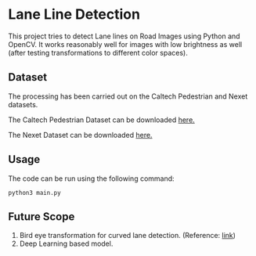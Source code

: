 # Lane Line Detection

This project tries to detect Lane lines on Road Images using Python and OpenCV. It works reasonably well for images with low brightness as well (after testing transformations to different color spaces). 

## Dataset
The processing has been carried out on the Caltech Pedestrian and Nexet datasets. 

The Caltech Pedestrian Dataset can be downloaded [here.](http://www.vision.caltech.edu/Image_Datasets/CaltechPedestrians/)

The Nexet Dataset can be downloaded [here.](https://www.getnexar.com/challenge-2/)

## Usage
The code can be run using the following command:

`python3 main.py`

## Future Scope
1. Bird eye transformation for curved lane detection. (Reference: [link](https://medium.com/@tina_chien_tw/advanced-lane-finding-faa3084492eb))
2. Deep Learning based model.
